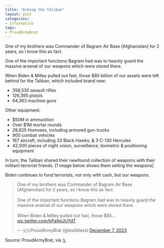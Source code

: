 ```yaml
---
title: "Arming the Taliban"
layout: post
categories:
- information
tags:
- ProudArmyBrat
---
```


One of my brothers was Commander of Bagram Air Base [Afghanistan] for 2 years, so I know this as fact.

One of the important functions Bagram had was to heavily guard the massive arsenal of our weapons which were stored there.

When Biden & Milley pulled out fast, those $85 billion of our assets were left behind for the Taliban, which included brand new:

- 358,530 assault rifles
- 126,395 pistols
- 64,363 machine guns

Other equipment:

- $50M in ammunition
- Over $1M mortar rounds
- 28,825 Humvees, including armored gun-trucks
- 900 combat vehicles
- 167 aircraft, including 33 Black Hawks, & 3 C-130 Hercules
- 42,000 pieces of night vision, surveillance, biometric & positioning equipment

In turn, the Taliban shared their newfound collection of weapons with their militant terrorist friends. [1 image below shows them selling the weapons]

Biden continues to fund terrorists, not only with cash, but our weapons.

<blockquote class="twitter-tweet"><p lang="en" dir="ltr">One of my brothers was Commander of Bagram Air Base [Afghanistan] for 2 years, so I know this as fact. <br><br>One of the important functions Bagram had was to heavily guard the massive arsenal of our weapons which were stored there. <br><br>When Biden &amp; Milley pulled out fast, those $85… <a href="https://t.co/hPa9sUUYdT">pic.twitter.com/hPa9sUUYdT</a></p>&mdash; 🇺🇸ProudArmyBrat (@leslibless) <a href="https://twitter.com/leslibless/status/1732824006061940846?ref_src=twsrc%5Etfw">December 7, 2023</a></blockquote> <script async src="https://platform.twitter.com/widgets.js" charset="utf-8"></script>

Source: ProudArmyBrat, via [𝕏](https://x.com)
